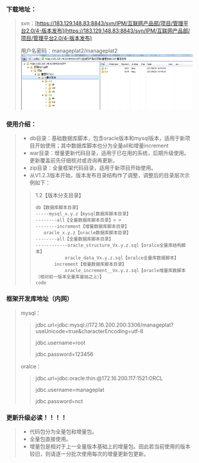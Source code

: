 ### 下载地址：

> svn：[https://183.129.148.83:8843/svn/IPM/互联网产品部/项目/管理平台2.0/4-版本发布](https://183.129.148.83:8843/svn/IPM/互联网产品部/项目/管理平台2.0/4-版本发布)
>
> 用户名密码：manageplat2/manageplat2![](/assets/code_download.png)

### 使用介绍：

> * db目录：基础数据库脚本，包含oracle版本和mysql版本，适用于新项目开始使用；其中数据库脚本也分为全量all和增量increment
> * war目录：增量更新代码目录，适用于已在用的系统，后期升级使用。更新覆盖前先仔细核对或咨询再更新。
> * zip目录：全量框架代码目录，适用于新项目开始使用。
> * 从V1.2.3版本开始，版本发布目录结构作了调整，调整后的目录层次示例如下：
>
> > 1.2【版本分支目录】
> > ```  
> >db【数据库脚本目录】
> >-----mysql_x.y.z【mysql数据库脚本目录】
> >--------all【全量数据库脚本目录】> >
> >--------increment【增量数据库脚本目录】
> >    oracle_x.y.z【oracle数据库脚本目录】
> >--------all【全量数据库脚本目录】
> >------------oracle_structure_Vx.y.z.sql【oralce全量库结构脚本】
> >            oracle_data_Vx.y.z.sql【oralce全量库数据脚本】
> >        increment【增量数据库脚本目录】
> >            oracle_increment__Vx.y.z.sql【oracle增量库数脚本（相对前一版本全量库基础之上）】
> >code
> > ```

### 框架开发库地址（内网）

> mysql：
>
> > jdbc.url=jdbc:mysql://172.16.200.200:3306/manageplat?useUnicode=true&characterEncoding=utf-8
> >
> > jdbc.username=root
> >
> > jdbc.password=123456
>
> oralce：
>
> > jdbc.url=jdbc:oracle:thin:@172.16.200.117:1521:ORCL
> >
> > jdbc.username=manageplat
> >
> > jdbc.password=nct

### 更新升级必读！！！！

> * 代码包分为全量包和增量包。
> * 全量包直接使用。
> * 增量包是相对于上一全量版本基础上的增量包。因此若当前使用的版本较旧，则请逐一分批次使用每次的增量更新包更新。



